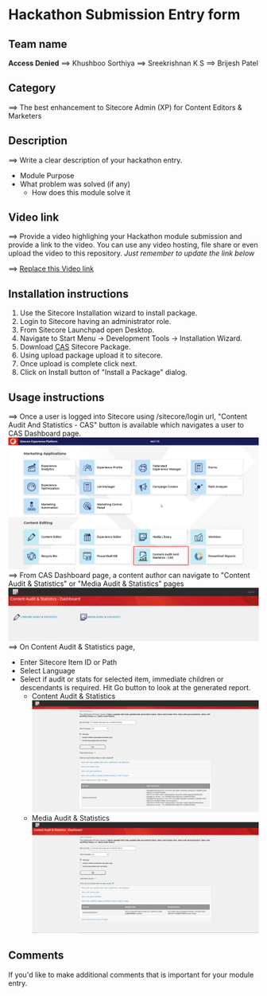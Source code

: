 
  
# Hackathon Submission Entry form
## Team name
**Access Denied**
⟹ Khushboo Sorthiya
⟹ Sreekrishnan K S
⟹ Brijesh Patel

## Category
⟹ The best enhancement to Sitecore Admin (XP) for Content Editors & Marketers

## Description
⟹ Write a clear description of your hackathon entry.  

  - Module Purpose
  - What problem was solved (if any)
    - How does this module solve it

## Video link
⟹ Provide a video highlighing your Hackathon module submission and provide a link to the video. You can use any video hosting, file share or even upload the video to this repository. _Just remember to update the link below_

⟹ [Replace this Video link](#video-link)

## Installation instructions

1. Use the Sitecore Installation wizard to install package.
2. Login to Sitecore having an administrator role.
3. From Sitecore Launchpad open Desktop.
4. Navigate to Start Menu -> Development Tools -> Installation Wizard.
5. Download  [CAS](https://github.com/Sitecore-Hackathon/2021-Access-Denied/blob/main/package/CAS%20Dashboard-1.0.zip) Sitecore Package.
6. Using upload package upload it to sitecore.
7. Once upload is complete click next.
8. Click on Install button of "Install a Package" dialog.

## Usage instructions
⟹ Once a user is logged into Sitecore using /sitecore/login url, "Content Audit And Statistics - CAS" button is available which navigates a user to CAS Dashboard page.
![Hackathon Logo](UsageImages/Sitecore-Launchpad-CAS.png)
⟹ From CAS Dashboard page, a content author can navigate to "Content Audit & Statistics" or "Media Audit & Statistics" pages
![Hackathon Logo](UsageImages/CAS-Dashboard.png)
⟹ On Content Audit & Statistics page,
- Enter Sitecore Item ID or Path
- Select Language
- Select if audit or stats for selected item, immediate children or descendants is required. Hit Go button to look at the generated report.
	- Content Audit & Statistics
	![Hackathon Logo](UsageImages/ContentAuditStats.png)
	- Media Audit & Statistics
	![Hackathon Logo](UsageImages/MediaAuditStats.png)

## Comments
If you'd like to make additional comments that is important for your module entry.
